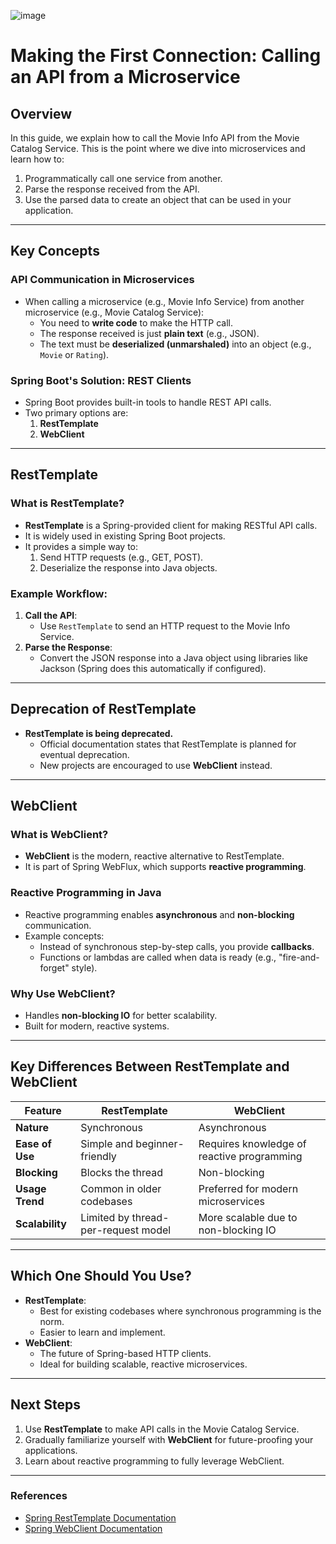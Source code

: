 ![image](https://github.com/user-attachments/assets/5b84e477-83ce-4c0a-977a-78460e1f7173)


# Making the First Connection: Calling an API from a Microservice

## **Overview**
In this guide, we explain how to call the Movie Info API from the Movie Catalog Service. This is the point where we dive into microservices and learn how to:

1. Programmatically call one service from another.
2. Parse the response received from the API.
3. Use the parsed data to create an object that can be used in your application.

---

## **Key Concepts**

### **API Communication in Microservices**
- When calling a microservice (e.g., Movie Info Service) from another microservice (e.g., Movie Catalog Service):
  - You need to **write code** to make the HTTP call.
  - The response received is just **plain text** (e.g., JSON).
  - The text must be **deserialized (unmarshaled)** into an object (e.g., `Movie` or `Rating`).

### **Spring Boot's Solution: REST Clients**
- Spring Boot provides built-in tools to handle REST API calls.
- Two primary options are:
  1. **RestTemplate**
  2. **WebClient**

---

## **RestTemplate**

### What is RestTemplate?
- **RestTemplate** is a Spring-provided client for making RESTful API calls.
- It is widely used in existing Spring Boot projects.
- It provides a simple way to:
  1. Send HTTP requests (e.g., GET, POST).
  2. Deserialize the response into Java objects.

### Example Workflow:
1. **Call the API**:
   - Use `RestTemplate` to send an HTTP request to the Movie Info Service.
2. **Parse the Response**:
   - Convert the JSON response into a Java object using libraries like Jackson (Spring does this automatically if configured).

---

## **Deprecation of RestTemplate**
- **RestTemplate is being deprecated.**
  - Official documentation states that RestTemplate is planned for eventual deprecation.
  - New projects are encouraged to use **WebClient** instead.

---

## **WebClient**

### What is WebClient?
- **WebClient** is the modern, reactive alternative to RestTemplate.
- It is part of Spring WebFlux, which supports **reactive programming**.

### Reactive Programming in Java
- Reactive programming enables **asynchronous** and **non-blocking** communication.
- Example concepts:
  - Instead of synchronous step-by-step calls, you provide **callbacks**.
  - Functions or lambdas are called when data is ready (e.g., "fire-and-forget" style).
  
### Why Use WebClient?
- Handles **non-blocking IO** for better scalability.
- Built for modern, reactive systems.

---

## **Key Differences Between RestTemplate and WebClient**

| Feature               | RestTemplate                         | WebClient                             |
|-----------------------|---------------------------------------|---------------------------------------|
| **Nature**            | Synchronous                          | Asynchronous                          |
| **Ease of Use**       | Simple and beginner-friendly         | Requires knowledge of reactive programming |
| **Blocking**          | Blocks the thread                    | Non-blocking                          |
| **Usage Trend**       | Common in older codebases            | Preferred for modern microservices    |
| **Scalability**       | Limited by thread-per-request model  | More scalable due to non-blocking IO  |

---

## **Which One Should You Use?**
- **RestTemplate**:
  - Best for existing codebases where synchronous programming is the norm.
  - Easier to learn and implement.
- **WebClient**:
  - The future of Spring-based HTTP clients.
  - Ideal for building scalable, reactive microservices.

---

## **Next Steps**
1. Use **RestTemplate** to make API calls in the Movie Catalog Service.
2. Gradually familiarize yourself with **WebClient** for future-proofing your applications.
3. Learn about reactive programming to fully leverage WebClient.

---

### References
- [Spring RestTemplate Documentation](https://docs.spring.io/spring-framework/docs/current/javadoc-api/org/springframework/web/client/RestTemplate.html)
- [Spring WebClient Documentation](https://docs.spring.io/spring-framework/docs/current/javadoc-api/org/springframework/web/reactive/function/client/WebClient.html)
